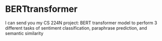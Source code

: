 # BERTtransformer
I can send you my CS 224N project: BERT transformer model to perform 3 different tasks of sentiment classification, paraphrase prediction, and semantic similarity 

